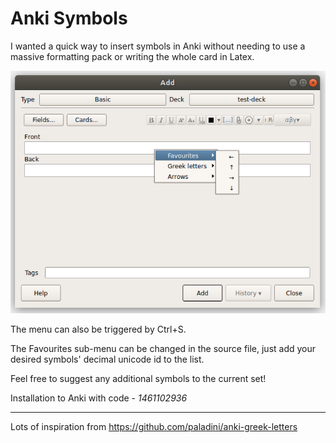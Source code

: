 # Anki Symbols

I wanted a quick way to insert symbols in Anki without needing to use a massive formatting pack or writing the whole card in Latex.

![](anki-symbols.png)

The menu can also be triggered by Ctrl+S.

The Favourites sub-menu can be changed in the source file, just add your desired symbols' decimal unicode id to the list.

Feel free to suggest any additional symbols to the current set!

Installation to Anki with code - *1461102936*

***

Lots of inspiration from https://github.com/paladini/anki-greek-letters
